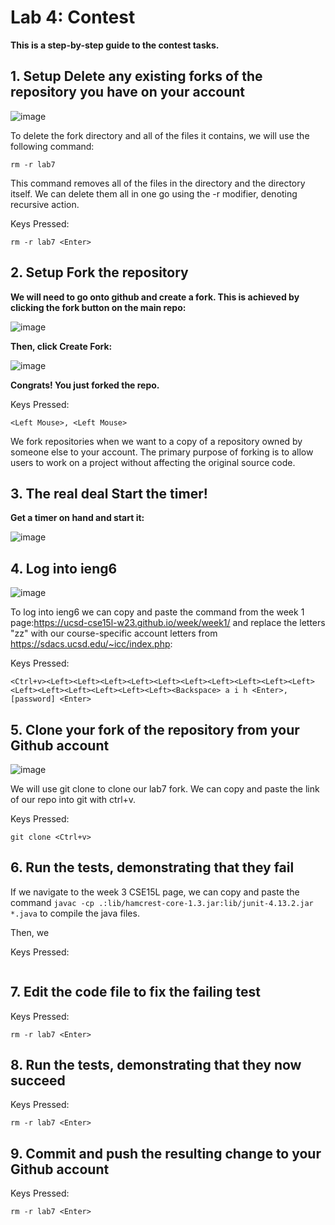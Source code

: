 # Lab 4: Contest

**This is a step-by-step guide to the contest tasks.**


## 1. Setup Delete any existing forks of the repository you have on your account

![image](https://user-images.githubusercontent.com/110416337/221089733-046af582-228d-4e78-96c7-966a918ac2a2.png)


To delete the fork directory and all of the files it contains, we will use the following command:
```
rm -r lab7
```
This command removes all of the files in the directory and the directory itself. We can delete them all in one go using the -r modifier, denoting recursive action.

Keys Pressed:
```
rm -r lab7 <Enter>
```


## 2. Setup Fork the repository

**We will need to go onto github and create a fork. This is achieved by clicking the fork button on the main repo:**

![image](https://user-images.githubusercontent.com/110416337/221087668-cc25ab35-2bac-4e1f-911e-3d5724957183.png)

**Then, click Create Fork:**

 ![image](https://user-images.githubusercontent.com/110416337/221087877-c706c4ef-8a70-4d59-b26e-a29192bf17b8.png)
 
**Congrats! You just forked the repo.**

Keys Pressed:
```
<Left Mouse>, <Left Mouse>
```

We fork repositories when we want to a copy of a repository owned by someone else to your account. The primary purpose of forking is to allow users to work on a project without affecting the original source code.
 
## 3. The real deal Start the timer!

**Get a timer on hand and start it:**

![image](https://user-images.githubusercontent.com/110416337/221088184-18eedd6d-ae3c-4e43-a77f-1182a89acf3a.png)


## 4. Log into ieng6

![image](https://user-images.githubusercontent.com/110416337/221088551-c3089596-142f-4790-a249-07875e8f7094.png)

To log into ieng6 we can copy and paste the command from the week 1 page:https://ucsd-cse15l-w23.github.io/week/week1/ 
and replace the letters "zz" with our course-specific account letters from https://sdacs.ucsd.edu/~icc/index.php:

Keys Pressed:
```
<Ctrl+v><Left><Left><Left><Left><Left><Left><Left><Left><Left><Left><Left><Left><Left><Left><Left><Left><Backspace> a i h <Enter>,
[password] <Enter>
```

## 5. Clone your fork of the repository from your Github account

![image](https://user-images.githubusercontent.com/110416337/221380099-e57ad8dc-b390-445e-8ec1-68584a65980a.png)

We will use git clone to clone our lab7 fork. We can copy and paste the link of our repo into git with ctrl+v.

Keys Pressed:
```
git clone <Ctrl+v>
```
## 6. Run the tests, demonstrating that they fail

If we navigate to the week 3 CSE15L page, we can copy and paste the command ``javac -cp .:lib/hamcrest-core-1.3.jar:lib/junit-4.13.2.jar *.java`` to compile the java files.

Then, we 

Keys Pressed:
```

```
## 7. Edit the code file to fix the failing test
Keys Pressed:
```
rm -r lab7 <Enter>
```
## 8. Run the tests, demonstrating that they now succeed
Keys Pressed:
```
rm -r lab7 <Enter>
```
## 9. Commit and push the resulting change to your Github account
Keys Pressed:
```
rm -r lab7 <Enter>
```
